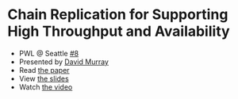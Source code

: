 # Chain Replication for Supporting High Throughput and Availability

- PWL @ Seattle [#8](https://www.meetup.com/Papers-We-Love-Seattle/events/222902098/)
- Presented by [David Murray](https://twitter.com/fernomac)
- Read [the paper](https://github.com/papers-we-love/papers-we-love/blob/master/distributed_systems/chain-replication-for-supporting-high-throughput-and-availability.pdf)
- View [the slides](https://github.com/papers-we-love/seattle/blob/master/chain-replication/pwl-8-slides.pdf)
- Watch [the video](https://www.youtube.com/watch?v=nEbD-qutsKo)
